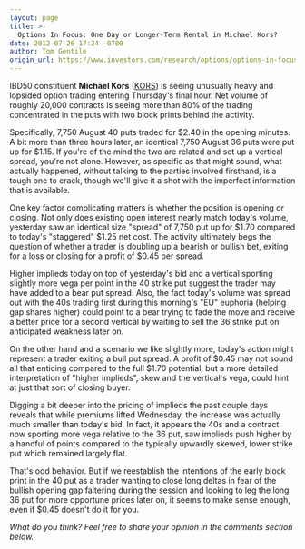 ```yaml
---
layout: page
title: >-
  Options In Focus: One Day or Longer-Term Rental in Michael Kors?
date: 2012-07-26 17:24 -0700
author: Tom Gentile
origin_url: https://www.investors.com/research/options/options-in-focus-one-day-or-longer-term-rental-in-michael-kors/
---
```






IBD50 constituent **Michael Kors**  ([KORS](https://research.investors.com/quote.aspx?symbol=KORS)) is seeing unusually heavy and lopsided option trading entering Thursday's final hour. Net volume of roughly 20,000 contracts is seeing more than 80% of the trading concentrated in the puts with two block prints behind the activity. 

  

Specifically, 7,750 August 40 puts traded for $2.40 in the opening minutes. A bit more than three hours later, an identical 7,750 August 36 puts were put up for $1.15. If you're of the mind the two are related and set up a vertical spread, you're not alone. However, as specific as that might sound, what actually happened, without talking to the parties involved firsthand, is a tough one to crack, though we'll give it a shot with the imperfect information that is available. 

  

One key factor complicating matters is whether the position is opening or closing. Not only does existing open interest nearly match today's volume, yesterday saw an identical size "spread" of 7,750 put up for $1.70 compared to today's "staggered" $1.25 net cost. The activity ultimately begs the question of whether a trader is doubling up a bearish or bullish bet, exiting for a loss or closing for a profit of $0.45 per spread. 

  

Higher implieds today on top of yesterday's bid and a vertical sporting slightly more vega per point in the 40 strike put suggest the trader may have added to a bear put spread. Also, the fact today's volume was spread out with the 40s trading first during this morning's "EU" euphoria (helping gap shares higher) could point to a bear trying to fade the move and receive a better price for a second vertical by waiting to sell the 36 strike put on anticipated weakness later on. 

  

On the other hand and a scenario we like slightly more, today's action might represent a trader exiting a bull put spread. A profit of $0.45 may not sound all that enticing compared to the full $1.70 potential, but a more detailed interpretation of "higher implieds", skew and the vertical's vega, could hint at just that sort of closing buyer. 

  

Digging a bit deeper into the pricing of implieds the past couple days reveals that while premiums lifted Wednesday, the increase was actually much smaller than today's bid. In fact, it appears the 40s and a contract now sporting more vega relative to the 36 put, saw implieds push higher by a handful of points compared to the typically upwardly skewed, lower strike put which remained largely flat. 

  

That's odd behavior. But if we reestablish the intentions of the early block print in the 40 put as a trader wanting to close long deltas in fear of the bullish opening gap faltering during the session and looking to leg the long 36 put for more opportune prices later on, it seems to make sense enough, even if $0.45 doesn't do it for you.

  

*What do you think? Feel free to share your opinion in the comments section below.*




